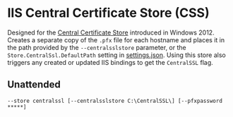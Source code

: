 ---
---
# IIS Central Certificate Store (CSS)
Designed for the [Central Certificate Store](https://blogs.msdn.microsoft.com/kaushal/2012/10/11/central-certificate-store-ccs-with-iis-8-windows-server-2012/) 
introduced in Windows 2012. Creates a separate copy of the `.pfx` file for each hostname and places 
it in the path provided by the `‑‑centralsslstore` parameter, or the `Store.CentralSsl.DefaultPath` setting
in [settings.json](/reference/settings). Using this store also triggers any created or 
updated IIS bindings to get the `CentralSSL` flag. 

## Unattended
`‑‑store centralssl [‑‑centralsslstore C:\CentralSSL\] [‑‑pfxpassword *****]`